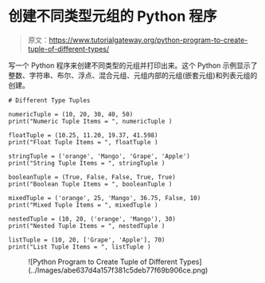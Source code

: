 # 创建不同类型元组的 Python 程序

> 原文：<https://www.tutorialgateway.org/python-program-to-create-tuple-of-different-types/>

写一个 Python 程序来创建不同类型的元组并打印出来。这个 Python 示例显示了整数、字符串、布尔、浮点、混合元组、元组内部的元组(嵌套元组)和列表元组的创建。

```
# Different Type Tuples

numericTuple = (10, 20, 30, 40, 50)
print("Numeric Tuple Items = ", numericTuple )

floatTuple = (10.25, 11.20, 19.37, 41.598)
print("Float Tuple Items = ", floatTuple )

stringTuple = ('orange', 'Mango', 'Grape', 'Apple')
print("String Tuple Items = ", stringTuple )

booleanTuple = (True, False, False, True, True)
print("Boolean Tuple Items = ", booleanTuple )

mixedTuple = ('orange', 25, 'Mango', 36.75, False, 10)
print("Mixed Tuple Items = ", mixedTuple )

nestedTuple = (10, 20, ('orange', 'Mango'), 30)
print("Nested Tuple Items = ", nestedTuple )

listTuple = (10, 20, ['Grape', 'Apple'], 70)
print("List Tuple Items = ", listTuple )
```

<figure class="wp-block-image size-large">![Python Program to Create Tuple of Different Types](../Images/abe637d4a157f381c5deb77f69b906ce.png)</figure>
